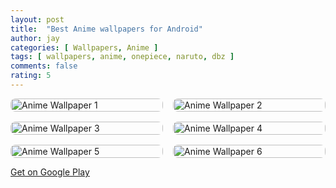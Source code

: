 ```yaml
---
layout: post
title:  "Best Anime wallpapers for Android"
author: jay
categories: [ Wallpapers, Anime ]
tags: [ wallpapers, anime, onepiece, naruto, dbz ]
comments: false
rating: 5
---
```


<div style="display: grid; grid-template-columns: 1fr 1fr; gap: 16px;">
  <div>
    <img src="https://drive.google.com/uc?id=1IQcRwwe9LN19nAi8yd5-9hKjzqq5Bc-D&export=download" alt="Anime Wallpaper 1" style="width:100%; border-radius:8px;">
  </div>
  <div>
    <img src="https://drive.google.com/uc?id=1s-EEawQrVKG9RwMKo0AxNsbjtcFpdNAH&export=download" alt="Anime Wallpaper 2" style="width:100%; border-radius:8px;">
  </div>
  <div>
    <img src="https://drive.google.com/uc?id=1m6Yu_s6ZW8vdnEBQW8bDIkf_R5SADwfy&export=download" alt="Anime Wallpaper 3" style="width:100%; border-radius:8px;">
  </div>
  <div>
    <img src="https://drive.google.com/uc?id=1JrySqHiQggdUftXFg6qWywam4U13gjkG&export=download" alt="Anime Wallpaper 4" style="width:100%; border-radius:8px;">
  </div>
  <div>
    <img src="https://drive.google.com/uc?id=1uISCQ3rp2FJsEWDGbFVM_aYt4l0fFK2u&export=download" alt="Anime Wallpaper 5" style="width:100%; border-radius:8px;">
  </div>
  <div>
    <img src="https://drive.google.com/uc?id=1ub8pgAMyeo5d343Wd9XZmhWM5c7rx_gr&export=download" alt="Anime Wallpaper 6" style="width:100%; border-radius:8px;">
  </div>
</div>

[Get on Google Play](https://play.google.com/store/apps/details?id=com.hhstudio.wallpapers.anime)